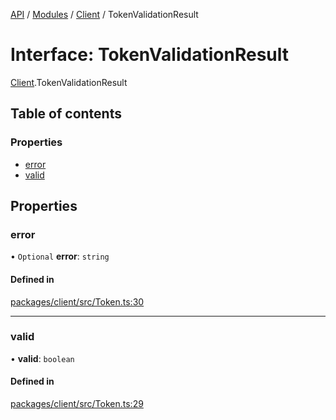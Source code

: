 [API](../API.md) / [Modules](../modules.md) / [Client](../modules/Client.md) / TokenValidationResult

# Interface: TokenValidationResult

[Client](../modules/Client.md).TokenValidationResult

## Table of contents

### Properties

- [error](Client.TokenValidationResult.md#error)
- [valid](Client.TokenValidationResult.md#valid)

## Properties

### error

• `Optional` **error**: `string`

#### Defined in

[packages/client/src/Token.ts:30](https://github.com/logion-network/logion-api/blob/main/packages/client/src/Token.ts#L30)

___

### valid

• **valid**: `boolean`

#### Defined in

[packages/client/src/Token.ts:29](https://github.com/logion-network/logion-api/blob/main/packages/client/src/Token.ts#L29)
